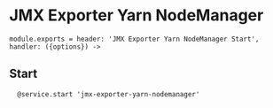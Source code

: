 
# JMX Exporter Yarn NodeManager

    module.exports = header: 'JMX Exporter Yarn NodeManager Start', handler: ({options}) ->

## Start

      @service.start 'jmx-exporter-yarn-nodemanager'
